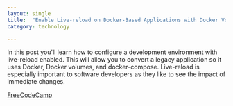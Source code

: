 ```yaml
---
layout: single
title:  "Enable Live-reload on Docker-Based Applications with Docker Volumes"
category: technology

---
```

In this post you'll learn how to configure a development environment with live-reload enabled. This will allow you to convert a legacy application so it uses Docker, Docker volumes, and docker-compose. Live-reload is especially important to software developers as they like to see the impact of immediate changes. 

[FreeCodeCamp](https://www.freecodecamp.org/news/how-to-enable-live-reload-on-docker-based-applications/)